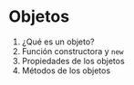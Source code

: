 # Objetos 

1. ¿Qué es un objeto?
2. Función constructora y `new`
3. Propiedades de los objetos
4. Métodos de los objetos